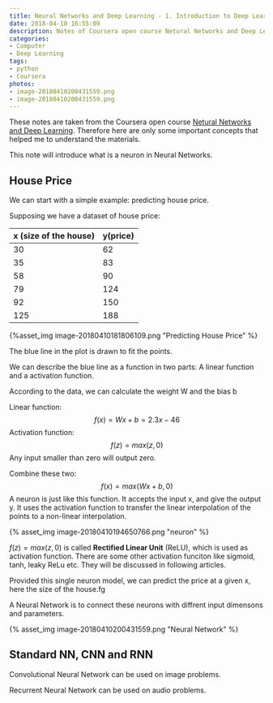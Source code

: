 ```yaml
---
title: Neural Networks and Deep Learning - 1. Introduction to Deep Learning
date: 2018-04-10 16:55:09
description: Notes of Coursera open course Netural Networks and Deep Learning
categories:
- Computer
- Deep Learning
tags:
- python
- Coursera
photos:
- image-20180410200431559.png
- image-20180410200431559.png
---
```


These notes are taken from the Coursera open course [Netural Networks and Deep Learning](https://www.coursera.org/learn/neural-networks-deep-learning/home/welcome). Therefore here are only some important concepts that helped me to understand the materials. 

This note will introduce what is a neuron in Neural Networks.

## House Price

We can start with a simple example: predicting house price. 

Supposing we have a dataset of house price:

| x (size of the house) | y(price) |
| --------------------- | -------- |
| 30                    | 62       |
| 35                    | 83       |
| 58                    | 90       |
| 79                    | 124      |
| 92                    | 150      |
| 125                   | 188      |

{%asset_img image-20180410181806109.png "Predicting House Price" %}



The blue line in the plot is drawn to fit the points.

We can describe the blue line as a function in two parts: A linear function and a activation function.

According to the data, we can calculate the weight W and the bias b

Linear function: 
$$
f(x) = Wx + b = 2.3x - 46
$$
Activation function:
$$
f(z) = max(z, 0)
$$
Any input smaller than zero will output zero.

Combine these two:
$$
f(x) = max(Wx+b, 0)
$$
A neuron is just like this function. It accepts the input x, and give the output y. It uses the activation function to transfer the linear interpolation of the points to a non-linear interpolation. 

{% asset_img image-20180410194650766.png "neuron" %}

$f(z) = max(z, 0)$ is called **Rectified Linear Unit** (ReLU), which is used as activation function. There are some other activation funciton like sigmoid, tanh, leaky ReLu etc. They will be discussed in following articles.

Provided this single neuron model, we can predict the price at a given x, here the size of the house.fg

A Neural Network is to connect these neurons with diffrent input dimensons and parameters.

{% asset_img image-20180410200431559.png "Neural Network" %}



## Standard NN, CNN and RNN

Convolutional Neural Network can be used on image problems.

Recurrent Neural Network can be used on audio problems.

